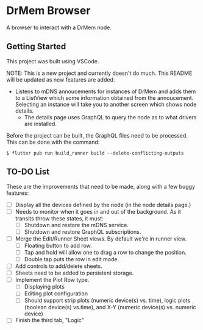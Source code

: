 # DrMem Browser

A browser to interact with a DrMem node.

## Getting Started

This project was built using VSCode.

NOTE: This is a new project and currently doesn't do much. This README will be updated as new features are added.

- Listens to mDNS annoucements for instances of DrMem and adds them to a ListView which some information obtained from the annoucement. Selecting an instance will take you to another screen which shows node details.
  - The details page uses GraphQL to query the node as to what drivers are installed.

Before the project can be built, the GraphQL files need to be processed. This can be done with the command:

```shell
$ flutter pub run build_runner build --delete-conflicting-outputs
```

## TO-DO List

These are the improvements that need to be made, along with a few buggy features:

- [ ] Display all the devices defined by the node (in the node details page.)
- [ ] Needs to monitor when it goes in and out of the background. As it transits throw these states, it must:
  - [ ] Shutdown and restore the mDNS service.
  - [ ] Shutdown and restore GraphQL subscriptions.
- [ ] Merge the Edit/Runner Sheet views. By default we're in runner view.
  - [ ] Floating button to add row.
  - [ ] Tap and hold will allow one to drag a row to change the position.
  - [ ] Double tap puts the row in edit mode.
- [ ] Add controls to add/delete sheets.
- [ ] Sheets need to be added to persistent storage.
- [ ] Implement the Plot Row type.
  - [ ] Displaying plots
  - [ ] Editing plot configuration
  - [ ] Should support strip plots (numeric device(s) vs. time), logic plots (boolean device(s) vs.time), and X-Y (numeric device(s) vs. numeric device)
- [ ] Finish the third tab, "Logic"